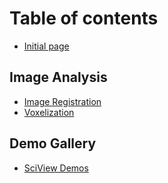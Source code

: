 # Table of contents

* [Initial page](README.md)

## Image Analysis

* [Image Registration](image-analysis/image-registration.md)
* [Voxelization](image-analysis/voxelization.md)

## Demo Gallery

* [SciView Demos](demo-gallery/sciview-demos.md)

